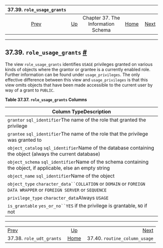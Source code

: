 

|                     37.39. `role_usage_grants`                    |                                                                    |                                    |                                                       |                                                                             |
| :---------------------------------------------------------------: | :----------------------------------------------------------------- | :--------------------------------: | ----------------------------------------------------: | --------------------------------------------------------------------------: |
| [Prev](infoschema-role-udt-grants.html "37.38. role_udt_grants")  | [Up](information-schema.html "Chapter 37. The Information Schema") | Chapter 37. The Information Schema | [Home](index.html "PostgreSQL 17devel Documentation") |  [Next](infoschema-routine-column-usage.html "37.40. routine_column_usage") |

***

## 37.39. `role_usage_grants` [#](#INFOSCHEMA-ROLE-USAGE-GRANTS)

The view `role_usage_grants` identifies `USAGE` privileges granted on various kinds of objects where the grantor or grantee is a currently enabled role. Further information can be found under `usage_privileges`. The only effective difference between this view and `usage_privileges` is that this view omits objects that have been made accessible to the current user by way of a grant to `PUBLIC`.

**Table 37.37. `role_usage_grants` Columns**

| Column TypeDescription                                                                                            |
| ----------------------------------------------------------------------------------------------------------------- |
| `grantor` `sql_identifier`The name of the role that granted the privilege                                         |
| `grantee` `sql_identifier`The name of the role that the privilege was granted to                                  |
| `object_catalog` `sql_identifier`Name of the database containing the object (always the current database)         |
| `object_schema` `sql_identifier`Name of the schema containing the object, if applicable, else an empty string     |
| `object_name` `sql_identifier`Name of the object                                                                  |
| `object_type` `character_data``COLLATION` or `DOMAIN` or `FOREIGN DATA WRAPPER` or `FOREIGN SERVER` or `SEQUENCE` |
| `privilege_type` `character_data`Always `USAGE`                                                                   |
| `is_grantable` `yes_or_no``YES` if the privilege is grantable, `NO` if not                                        |

***

|                                                                   |                                                                    |                                                                             |
| :---------------------------------------------------------------- | :----------------------------------------------------------------: | --------------------------------------------------------------------------: |
| [Prev](infoschema-role-udt-grants.html "37.38. role_udt_grants")  | [Up](information-schema.html "Chapter 37. The Information Schema") |  [Next](infoschema-routine-column-usage.html "37.40. routine_column_usage") |
| 37.38. `role_udt_grants`                                          |        [Home](index.html "PostgreSQL 17devel Documentation")       |                                               37.40. `routine_column_usage` |
